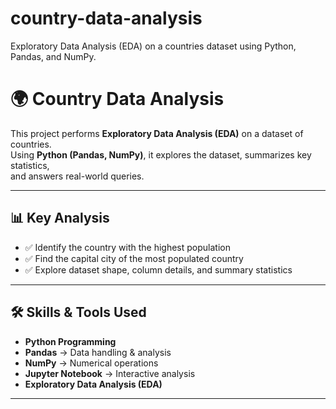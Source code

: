 # country-data-analysis
Exploratory Data Analysis (EDA) on a countries dataset using Python, Pandas, and NumPy.

# 🌍 Country Data Analysis

This project performs **Exploratory Data Analysis (EDA)** on a dataset of countries.  
Using **Python (Pandas, NumPy)**, it explores the dataset, summarizes key statistics,  
and answers real-world queries.

---

## 📊 Key Analysis
- ✅ Identify the country with the highest population  
- ✅ Find the capital city of the most populated country  
- ✅ Explore dataset shape, column details, and summary statistics  

---

## 🛠️ Skills & Tools Used
- **Python Programming**
- **Pandas** → Data handling & analysis
- **NumPy** → Numerical operations
- **Jupyter Notebook** → Interactive analysis
- **Exploratory Data Analysis (EDA)**

---
